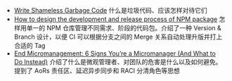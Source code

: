 - [Write Shameless Garbage Code](https://levelup.gitconnected.com/write-shameless-garbage-code-ba6f79d46ed9) 什么是垃圾代码、应该怎样对待它们
- [How to design the development and release process of NPM package](https://developpaper.com/how-to-design-the-development-and-release-process-of-npm-package/) 怎样用单一的 NPM 仓库管理不同需求、阶段的代码包。介绍了一种 Version & Branch 设计，以便 CI 可以根据分支之间的 Merge 关系自动处理升版并打上合适的 Tag
- [End Micromanagement: 6 Signs You’re a Micromanager (And What to Do Instead)](https://unito.io/blog/micromanagement-signs/) 介绍了什么是微观管理者、对团队的危害是什么以及如何避免。提到了 AoRs 责任区、延迟异步同步和 RACI 分清角色等思想
